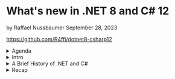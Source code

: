 # What's new in .NET 8 and C# 12

by Raffael Nussbaumer
September 28, 2023

https://github.com/R4ffi/dotnet8-csharp12

<details>
<summary>Agenda</summary>

0. Intro
1. A Brief History of .NET and C#
2. The demo application (or how to get a beer)
3. New features
4. Recap

</details>

<details>
<summary>Intro</summary>

```csharp
using System;

public class PersonalInformation
{
    public string LastName { get; set; }
    public string FirstName { get; set; }
    public string Role { get; set; }
    public int YearsOfExperience { get; set; }
    public string Employer { get; set; }
    public string Nationality { get; set; }
    public string[] Hobbies { get; set; }
}

class Program
{
    static void Main(string[] args)
    {
        PersonalInformation me = new()
        {
            LastName = "Nussbaumer";
            FirstName = "Raffael";
            Role = "Software Developer / Team Lead";
            YearsOfExperience = DateTime.Now.Year - 2008;
            Employer = "isolutions Switzerland";
            Nationality = "Swiss";
            Hobbies = new string[] { "Skiing", "Hiking" }
        };
    }
}
```

</details>

<details>
<summary>A Brief History of .NET and C#</summary>

<details>
<summary>2002</summary>

- The first final versions of .NET and C# see the light of day.

The Lord of the Rings: The Two Towers

</details>

<details>
<summary>2005</summary>

.NET Framework 2.0 (2005):

- ASP.NET, WinForms, ADO.NET

Star Wars Ep. III: Revenge of the Sith

</details>

<details>
<summary>2006</summary>

.NET Framework 3.0 (2006):

- WPF, WCF

Casino Royale

</details>

<details>
<summary>2007</summary>

.NET Framework 3.5 (2007):

LINQ, EntityFramework, ASP.NET MVC

Transformers

</details>

<details>
<summary>2010</summary>

.NET Framework 4.0 (2010)

- Parallel LINQ, Task Parallel Library

Inception

</details>

<details>
<summary>2016</summary>

.NET Core (2016)

- Async

Deadpool

</details>

<details>
<summary>2020</summary>

- .NET 5 unified the previously separate .NET Core and .NET Framework into a single platform

Star Wars: The Rise of Skywalker

</details>

<details>
<summary>Today</summary>

Barbie / Oppenheimer

</details>
</details>

<details>
<summary>Recap</summary>

## Primary constructors

https://learn.microsoft.com/en-us/dotnet/csharp/whats-new/csharp-12#primary-constructors

## Collection expressions

https://learn.microsoft.com/en-us/dotnet/csharp/whats-new/csharp-12#collection-expressions

## Keyed Dependency Injection

https://learn.microsoft.com/en-us/dotnet/core/whats-new/dotnet-8#keyed-di-services

## Random

https://learn.microsoft.com/en-us/dotnet/core/whats-new/dotnet-8#methods-for-working-with-randomness

## Interface hierarchies

https://learn.microsoft.com/en-us/dotnet/core/whats-new/dotnet-8#interface-hierarchies

## Audit for security vulnerabilities

https://learn.microsoft.com/en-us/dotnet/core/tools/dotnet-restore#audit-for-security-vulnerabilities

</details>
